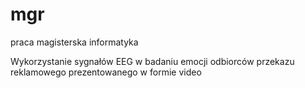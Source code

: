 # mgr
praca magisterska informatyka

Wykorzystanie sygnałów EEG w badaniu emocji odbiorców przekazu reklamowego prezentowanego w formie video